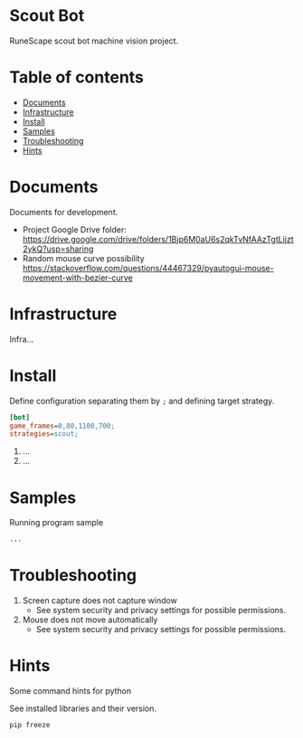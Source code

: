 # Scout Bot

RuneScape scout bot machine vision project.


Table of contents
=================
* [Documents](#documents)
* [Infrastructure](#infrastructure)
* [Install](#install)
* [Samples](#samples)
* [Troubleshooting](#troubleshooting)
* [Hints](#hints)



Documents
============
Documents for development.

* Project Google Drive folder:
    https://drive.google.com/drive/folders/1Bjp6M0aU6s2qkTvNfAAzTgtLijzt2ykQ?usp=sharing
* Random mouse curve possibility
    https://stackoverflow.com/questions/44467329/pyautogui-mouse-movement-with-bezier-curve

Infrastructure
============
Infra...


Install
============

Define configuration separating them by `;` and defining target strategy.

```ini
[bot]
game_frames=0,80,1100,700;
strategies=scout;
```

1. ...
2. ...



Samples
============
Running program sample

```python
...
```

Troubleshooting
============

1. Screen capture does not capture window
    * See system security and privacy settings for possible permissions.  
2. Mouse does not move automatically
    * See system security and privacy settings for possible permissions.  


Hints
============
Some command hints for python

See installed libraries and their version.
```shell script
pip freeze
```
